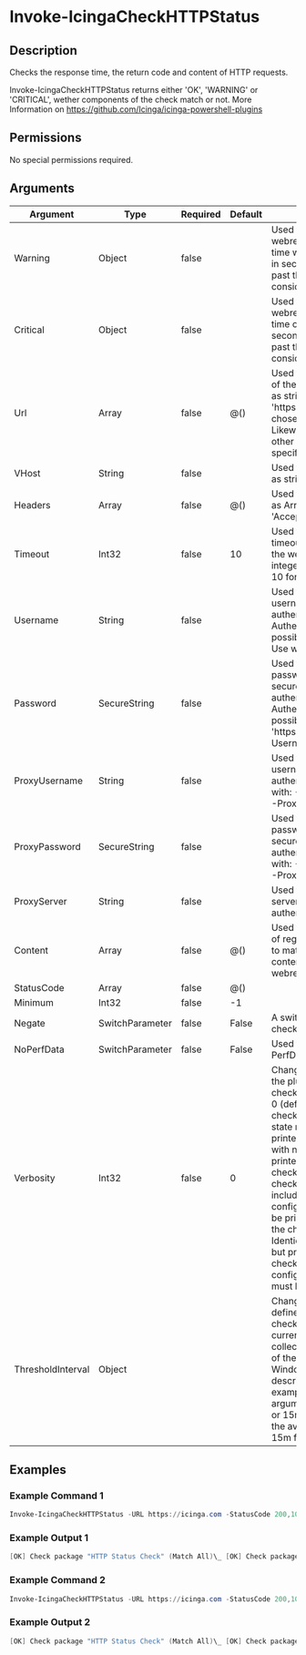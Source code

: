 
# Invoke-IcingaCheckHTTPStatus

## Description

Checks the response time, the return code and content of HTTP requests.

Invoke-IcingaCheckHTTPStatus returns either 'OK', 'WARNING' or 'CRITICAL', wether components of the check match or not.
More Information on https://github.com/Icinga/icinga-powershell-plugins

## Permissions

No special permissions required.

## Arguments

| Argument | Type | Required | Default | Description |
| ---      | ---  | ---      | ---     | ---         |
| Warning | Object | false |  | Used to specify the webrequest response time warning threshold in seconds, everything past that threshold is considered a WARNING. |
| Critical | Object | false |  | Used to specify the webrequest response time critical threshold in seconds, everything past that threshold is considered a CRITICAL. |
| Url | Array | false | @() | Used to specify the URL of the host to check http as string. Use 'http://' or 'https://' to actively chose a protocol. Likewise ':80' or any other port number to specify a port, etc. |
| VHost | String | false |  | Used to specify a VHost as string. |
| Headers | Array | false | @() | Used to specify headers as Array. Like: -Headers 'Accept:application/json' |
| Timeout | Int32 | false | 10 | Used to specify the timeout in seconds of the webrequest as integer. The default is 10 for 10 seconds. |
| Username | String | false |  | Used to specify a username as string to authenticate with. Authentication is only possible with 'https://'. Use with: -Password |
| Password | SecureString | false |  | Used to specify a password as securestring to authenticate with. Authentication is only possible with 'https://'.Use with: -Username |
| ProxyUsername | String | false |  | Used to specify a proxy username as string to authenticate with. Use with: -ProxyPassword & -ProxyServer |
| ProxyPassword | SecureString | false |  | Used to specify a proxy password as securestring to authenticate with. Use with: -ProxyUsername & -ProxyServer |
| ProxyServer | String | false |  | Used to specify a proxy server as string to authenticate with. |
| Content | Array | false | @() | Used to specify an array of regex-match-strings to match against the content of the webrequest response. |
| StatusCode | Array | false | @() |  |
| Minimum | Int32 | false | -1 |  |
| Negate | SwitchParameter | false | False | A switch used to invert check results. |
| NoPerfData | SwitchParameter | false | False | Used to disable PerfData. |
| Verbosity | Int32 | false | 0 | Changes the behavior of the plugin output which check states are printed: 0 (default): Only service checks/packages with state not OK will be printed 1: Only services with not OK will be printed including OK checks of affected check packages including Package config 2: Everything will be printed regardless of the check state 3: Identical to Verbose 2, but prints in addition the check package configuration e.g (All must be [OK]) |
| ThresholdInterval | Object |  |  | Change the value your defined threshold checks against from the current value to a collected time threshold of the Icinga for Windows daemon, as described [here](https://icinga.com/docs/icinga-for-windows/latest/doc/service/10-Register-Service-Checks/). An example for this argument would be 1m or 15m which will use the average of 1m or 15m for monitoring. |

## Examples

### Example Command 1

```powershell
Invoke-IcingaCheckHTTPStatus -URL https://icinga.com -StatusCode 200,105 -Content "Test" -Warning 1 -Verbosity 3
```

### Example Output 1

```powershell
[OK] Check package "HTTP Status Check" (Match All)\_ [OK] Check package "HTTP Content Check" () \_ [OK] HTTP Content "Test": True \_ [OK] HTTP Response Time: 0.508972s \_ [OK] HTTP Status Code: 200| 'http_content_test'=1;; 'http_response_time'=0.508972s;1; 'http_status'=200;; 'http_content_size'=47917B;;
```

### Example Command 2

```powershell
Invoke-IcingaCheckHTTPStatus -URL https://icinga.com -StatusCode 200,105 -Content "FooBar" -Warning 1 -Verbosity 3}
```

### Example Output 2

```powershell
[OK] Check package "HTTP Status Check" (Match All)\_ [OK] Check package "HTTP Content Check" ()\_ [CRITICAL] HTTP Content "FooBar" \_ [OK] HTTP Response Time: 0.251071s \_ [OK] HTTP Status Code: 200| 'http_content_foobar'=0;; 'http_response_time'=0.251071s;1; 'http_status'=200;; 'http_content_size'=89970B;;
```
